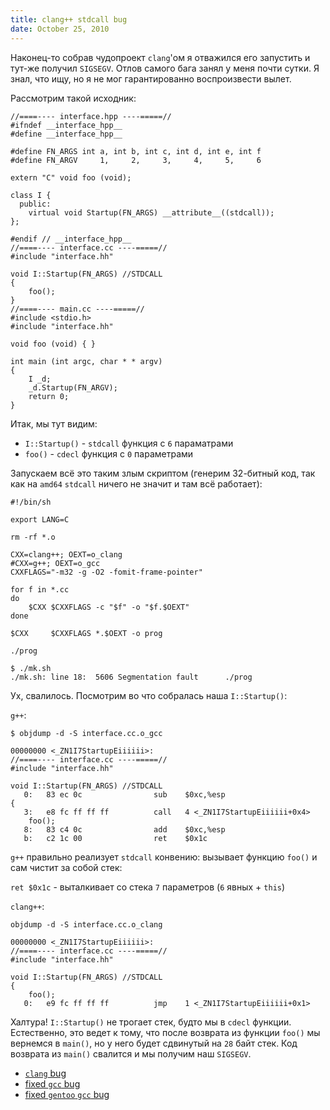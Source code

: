 ```yaml
---
title: clang++ stdcall bug
date: October 25, 2010
---
```


Наконец-то собрав чудопроект `clang`'ом я отважился его запустить и
тут-же получил `SIGSEGV`. Отлов самого бага занял у меня почти сутки.
Я знал, что ищу, но я не мог гарантированно воспроизвести вылет.

Рассмотрим такой исходник:

~~~~ { .cpp }
//====---- interface.hpp ----=====//
#ifndef __interface_hpp__
#define __interface_hpp__

#define FN_ARGS int a, int b, int c, int d, int e, int f
#define FN_ARGV     1,     2,     3,     4,     5,     6

extern "C" void foo (void);

class I {
  public:
    virtual void Startup(FN_ARGS) __attribute__((stdcall));
};

#endif // __interface_hpp__
//====---- interface.cc ----=====//
#include "interface.hh"

void I::Startup(FN_ARGS) //STDCALL
{
    foo();
}
//====---- main.cc ----=====//
#include <stdio.h>
#include "interface.hh"

void foo (void) { }

int main (int argc, char * * argv)
{
    I _d;
    _d.Startup(FN_ARGV);
    return 0;
}
~~~~

Итак, мы тут видим:

- `I::Startup()` - `stdcall` функция с `6` параматрами
- `foo()` - `cdecl` функция с `0` параметрами

Запускаем всё это таким злым скриптом (генерим 32-битный код,
так как на `amd64` `stdcall` ничего не значит и там всё работает):

~~~~ { .sh }
#!/bin/sh

export LANG=C

rm -rf *.o

CXX=clang++; OEXT=o_clang
#CXX=g++; OEXT=o_gcc
CXXFLAGS="-m32 -g -O2 -fomit-frame-pointer"

for f in *.cc
do
    $CXX $CXXFLAGS -c "$f" -o "$f.$OEXT"
done

$CXX     $CXXFLAGS *.$OEXT -o prog

./prog

~~~~

~~~~
$ ./mk.sh
./mk.sh: line 18:  5606 Segmentation fault      ./prog
~~~~

Ух, свалилось. Посмотрим во что собралась наша `I::Startup()`:

`g++`:

~~~~
$ objdump -d -S interface.cc.o_gcc 

00000000 <_ZN1I7StartupEiiiiii>:
//====---- interface.cc ----=====//
#include "interface.hh"

void I::Startup(FN_ARGS) //STDCALL
   0:   83 ec 0c                sub    $0xc,%esp
{
   3:   e8 fc ff ff ff          call   4 <_ZN1I7StartupEiiiiii+0x4>
    foo();
   8:   83 c4 0c                add    $0xc,%esp
   b:   c2 1c 00                ret    $0x1c

~~~~

`g++` правильно реализует `stdcall` конвению: вызывает функцию `foo()` и сам чистит за собой стек:

`ret $0x1c` - выталкивает со стека `7` параметров (`6` явных + `this`)

`clang++`:

~~~~
objdump -d -S interface.cc.o_clang 

00000000 <_ZN1I7StartupEiiiiii>:
//====---- interface.cc ----=====//
#include "interface.hh"

void I::Startup(FN_ARGS) //STDCALL
{
    foo();
   0:   e9 fc ff ff ff          jmp    1 <_ZN1I7StartupEiiiiii+0x1>

~~~~

Халтура! `I::Startup()` не трогает стек, будто мы в `cdecl` функции. Естественно, это ведет
к тому, что после возврата из функции `foo()` мы вернемся в `main()`, но у него будет сдвинутый
на `28` байт стек. Код возврата из `main()` свалится и мы получим наш `SIGSEGV`.

- [`clang` bug](http://llvm.org/bugs/show_bug.cgi?id=8461)
- [fixed `gcc` bug](http://gcc.gnu.org/bugzilla/show_bug.cgi?id=40718)
- [fixed `gentoo` `gcc` bug](https://bugs.gentoo.org/show_bug.cgi?id=282189)

